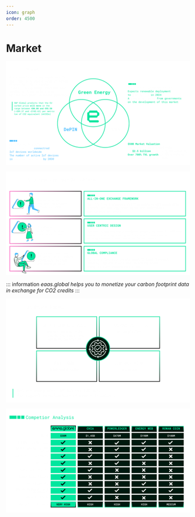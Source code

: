 ```yaml
---
icon: graph
order: 4500
---
```



# Market
![](/src/headers/market.png)

![](/src/headers/4_Pain_Solution.png)

::: information
*eaas.global helps you to monetize your carbon footprint data in exchange for CO2 credits*
:::

![](/src/headers/6_businessmodel.png)

![](/src/headers/9_synergy.png)

<!--
The carbon market, valued at $100 billion, is experiencing exponential growth, nearly doubling annually. S&P Global forecasts the EU Carbon Price to fluctuate between 80.80 EUR and 95.50 EUR per metric ton of CO2 equivalent (mtCO2e).


## Industry Trends

Businesses now face the necessity of paying regulatory bodies for emitting a tonne of carbon dioxide into the atmosphere. This market dynamic has also caught the attention of investors, with trading activities surging by 164% last year to reach €760 billion ($897 billion).


## <span style="color:red">Pain Points</span>

1. **Variety and Complexity**: Many types of carbon credits and scoring systems create confusion and complexity for users.
2. **User Experience Challenges**: Existing platforms often feature non-intuitive user experiences, leaving users feeling lost and frustrated.
3. **Limited Accessibility**: Solutions tailored primarily for businesses neglect the needs of individual users, lacking self-custody options and exchange value.


## <span style="color:lightgreen">EAAS Solutions</span>

After nearly three years of intensive research and development in technology, legal frameworks, and economics, we are thrilled to unveil our innovative solution to the public.

**Introducing EAAS**: Empowerment with a Native **Mobile App, DePIN Hardware**, and **$EAAS Token** as Real World Asset (RWA) Credit for CO2.

1. **All-in-One Exchange Framework**: Our innovative framework simplifies carbon credit acquisition, transfer, and scoring, catering to both individuals and businesses worldwide.
2. **User-Centric Design**: Our mobile app and DePIN hardware prioritize user-friendliness and accessibility, making environmental impact assets more approachable and intuitive for all users.
3. **Global Compliance**: Fully compliant with the stringent EU legal framework, ensuring regulatory adherence and instilling trust among users and stakeholders alike.
-->


